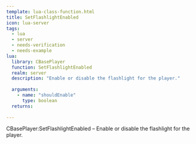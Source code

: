 ```yaml
---
template: lua-class-function.html
title: SetFlashlightEnabled
icon: lua-server
tags:
  - lua
  - server
  - needs-verification
  - needs-example
lua:
  library: CBasePlayer
  function: SetFlashlightEnabled
  realm: server
  description: "Enable or disable the flashlight for the player."
  
  arguments:
    - name: "shouldEnable"
      type: boolean
  returns:
    
---
```


<div class="lua__search__keywords">
CBasePlayer:SetFlashlightEnabled &#x2013; Enable or disable the flashlight for the player.
</div>
